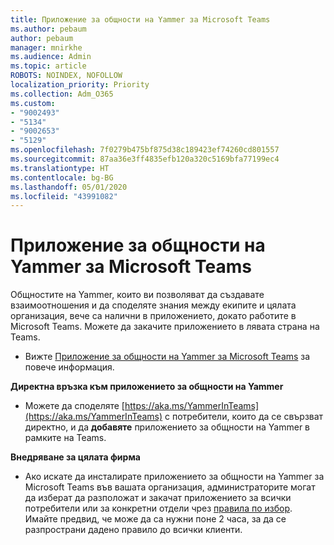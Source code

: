 ```yaml
---
title: Приложение за общности на Yammer за Microsoft Teams
ms.author: pebaum
author: pebaum
manager: mnirkhe
ms.audience: Admin
ms.topic: article
ROBOTS: NOINDEX, NOFOLLOW
localization_priority: Priority
ms.collection: Adm_O365
ms.custom:
- "9002493"
- "5134"
- "9002653"
- "5129"
ms.openlocfilehash: 7f0279b475bf875d38c189423ef74260cd801557
ms.sourcegitcommit: 87aa36e3ff4835efb120a320c5169bfa77199ec4
ms.translationtype: HT
ms.contentlocale: bg-BG
ms.lasthandoff: 05/01/2020
ms.locfileid: "43991082"
---
```

# <a name="yammer-communities-app-for-microsoft-teams"></a>Приложение за общности на Yammer за Microsoft Teams

Общностите на Yammer, които ви позволяват да създавате взаимоотношения и да споделяте знания между екипите и цялата организация, вече са налични в приложението, докато работите в Microsoft Teams. Можете да закачите приложението в лявата страна на Teams. 

- Вижте [Приложение за общности на Yammer за Microsoft Teams](https://go.microsoft.com/fwlink/?linkid=2127757&clcid=0x409) за повече информация.

**Директна връзка към приложението за общности на Yammer**

- Можете да споделяте [https://aka.ms/YammerInTeams](https://aka.ms/YammerInTeams) с потребители, които да се свързват директно, и да **добавяте** приложението за общности на Yammer в рамките на Teams.

**Внедряване за цялата фирма**

- Ако искате да инсталирате приложението за общности на Yammer за Microsoft Teams във вашата организация, администраторите могат да изберат да разположат и закачат приложението за всички потребители или за конкретни отдели чрез [правила по избор](https://docs.microsoft.com/microsoftteams/manage-apps). Имайте предвид, че може да са нужни поне 2 часа, за да се разпространи дадено правило до всички клиенти.
